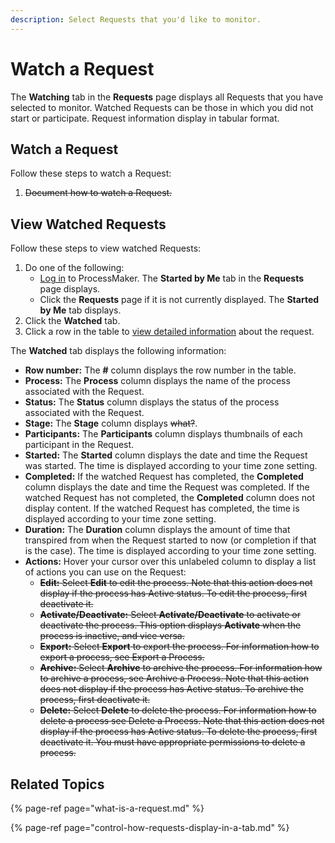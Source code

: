 ```yaml
---
description: Select Requests that you'd like to monitor.
---
```


# Watch a Request

The **Watching** tab in the **Requests** page displays all Requests that you have selected to monitor. Watched Requests can be those in which you did not start or participate. Request information display in tabular format.

## Watch a Request

Follow these steps to watch a Request:

1. ~~Document how to watch a Request.~~

## View Watched Requests

Follow these steps to view watched Requests:

1. Do one of the following:
   * [Log in](../log-in.md#log-in) to ProcessMaker. The **Started by Me** tab in the **Requests** page displays.
   * Click the **Requests** page if it is not currently displayed. The **Started by Me** tab displays.
2. Click the **Watched** tab.
3. Click a row in the table to [view detailed information](request-details.md) about the request.

The **Watched** tab displays the following information:

* **Row number:** The **\#** column displays the row number in the table.
* **Process:** The **Process** column displays the name of the process associated with the Request.
* **Status:** The **Status** column displays the status of the process associated with the Request.
* **Stage:** The **Stage** column displays ~~what?~~.
* **Participants:** The **Participants** column displays thumbnails of each participant in the Request.
* **Started:** The **Started** column displays the date and time the Request was started. The time is displayed according to your time zone setting.
* **Completed:** If the watched Request has completed, the **Completed** column displays the date and time the Request was completed. If the watched Request has not completed, the **Completed** column does not display content. If the watched Request has completed, the time is displayed according to your time zone setting.
* **Duration:** The **Duration** column displays the amount of time that transpired from when the Request started to now \(or completion if that is the case\). The time is displayed according to your time zone setting.
* **Actions:** Hover your cursor over this unlabeled column to display a list of actions you can use on the Request:
  * ~~**Edit:** Select **Edit** to edit the process. Note that this action does not display if the process has Active status. To edit the process, first deactivate it.~~
  * ~~**Activate/Deactivate:** Select **Activate/Deactivate** to activate or deactivate the process. This option displays **Activate** when the process is inactive, and vice versa.~~
  * ~~**Export:** Select **Export** to export the process. For information how to export a process, see Export a Process.~~
  * ~~**Archive:** Select **Archive** to archive the process. For information how to archive a process, see Archive a Process. Note that this action does not display if the process has Active status. To archive the process, first deactivate it.~~
  * ~~**Delete:** Select **Delete** to delete the process. For information how to delete a process see Delete a Process. Note that this action does not display if the process has Active status. To delete the process, first deactivate it. You must have appropriate permissions to delete a process.~~

## Related Topics

{% page-ref page="what-is-a-request.md" %}

{% page-ref page="control-how-requests-display-in-a-tab.md" %}


